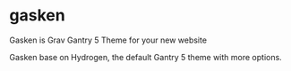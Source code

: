 # gasken
Gasken is Grav Gantry 5 Theme for your new website

Gasken base on Hydrogen, the default Gantry 5 theme with more options.
